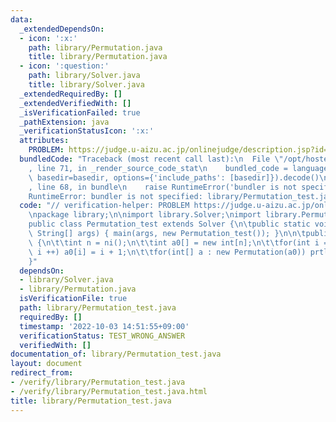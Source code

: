 ```yaml
---
data:
  _extendedDependsOn:
  - icon: ':x:'
    path: library/Permutation.java
    title: library/Permutation.java
  - icon: ':question:'
    path: library/Solver.java
    title: library/Solver.java
  _extendedRequiredBy: []
  _extendedVerifiedWith: []
  _isVerificationFailed: true
  _pathExtension: java
  _verificationStatusIcon: ':x:'
  attributes:
    PROBLEM: https://judge.u-aizu.ac.jp/onlinejudge/description.jsp?id=GRL_1_A
  bundledCode: "Traceback (most recent call last):\n  File \"/opt/hostedtoolcache/Python/3.10.7/x64/lib/python3.10/site-packages/onlinejudge_verify/documentation/build.py\"\
    , line 71, in _render_source_code_stat\n    bundled_code = language.bundle(stat.path,\
    \ basedir=basedir, options={'include_paths': [basedir]}).decode()\n  File \"/opt/hostedtoolcache/Python/3.10.7/x64/lib/python3.10/site-packages/onlinejudge_verify/languages/user_defined.py\"\
    , line 68, in bundle\n    raise RuntimeError('bundler is not specified: {}'.format(str(path)))\n\
    RuntimeError: bundler is not specified: library/Permutation_test.java\n"
  code: "// verification-helper: PROBLEM https://judge.u-aizu.ac.jp/onlinejudge/description.jsp?id=GRL_1_A\n\
    \npackage library;\n\nimport library.Solver;\nimport library.Permutation;\n\n\
    public class Permutation_test extends Solver {\n\tpublic static void main(final\
    \ String[] args) { main(args, new Permutation_test()); }\n\n\tpublic void solve()\
    \ {\n\t\tint n = ni();\n\t\tint a0[] = new int[n];\n\t\tfor(int i = 0; i < n;\
    \ i ++) a0[i] = i + 1;\n\t\tfor(int[] a : new Permutation(a0)) prtln(a);\n\t}\n\
    }"
  dependsOn:
  - library/Solver.java
  - library/Permutation.java
  isVerificationFile: true
  path: library/Permutation_test.java
  requiredBy: []
  timestamp: '2022-10-03 14:51:55+09:00'
  verificationStatus: TEST_WRONG_ANSWER
  verifiedWith: []
documentation_of: library/Permutation_test.java
layout: document
redirect_from:
- /verify/library/Permutation_test.java
- /verify/library/Permutation_test.java.html
title: library/Permutation_test.java
---
```

